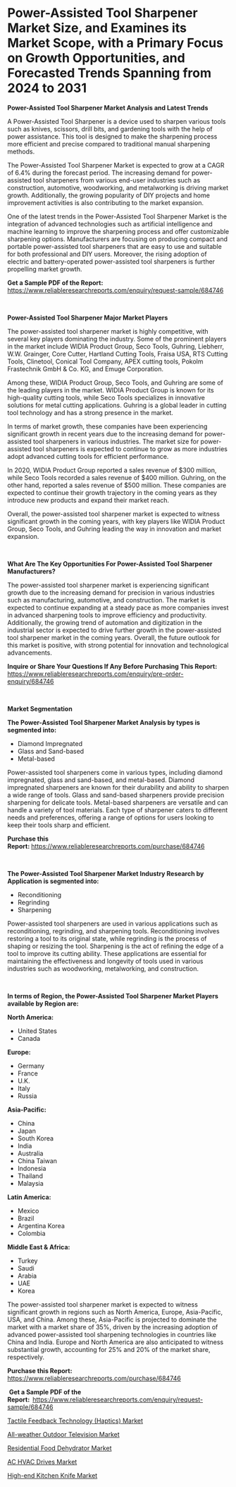 <p><h1>Power-Assisted Tool Sharpener Market Size, and Examines its Market Scope, with a Primary Focus on Growth Opportunities, and Forecasted Trends Spanning from 2024 to 2031</h1></p><p><strong>Power-Assisted Tool Sharpener Market Analysis and Latest Trends</strong></p>
<p><p>A Power-Assisted Tool Sharpener is a device used to sharpen various tools such as knives, scissors, drill bits, and gardening tools with the help of power assistance. This tool is designed to make the sharpening process more efficient and precise compared to traditional manual sharpening methods.</p><p>The Power-Assisted Tool Sharpener Market is expected to grow at a CAGR of 6.4% during the forecast period. The increasing demand for power-assisted tool sharpeners from various end-user industries such as construction, automotive, woodworking, and metalworking is driving market growth. Additionally, the growing popularity of DIY projects and home improvement activities is also contributing to the market expansion.</p><p>One of the latest trends in the Power-Assisted Tool Sharpener Market is the integration of advanced technologies such as artificial intelligence and machine learning to improve the sharpening process and offer customizable sharpening options. Manufacturers are focusing on producing compact and portable power-assisted tool sharpeners that are easy to use and suitable for both professional and DIY users. Moreover, the rising adoption of electric and battery-operated power-assisted tool sharpeners is further propelling market growth.</p></p>
<p><strong>Get a Sample PDF of the Report:&nbsp;</strong> <a href="https://www.reliableresearchreports.com/enquiry/request-sample/684746">https://www.reliableresearchreports.com/enquiry/request-sample/684746</a></p>
<p>&nbsp;</p>
<p><strong>Power-Assisted Tool Sharpener Major Market Players</strong></p>
<p><p>The power-assisted tool sharpener market is highly competitive, with several key players dominating the industry. Some of the prominent players in the market include WIDIA Product Group, Seco Tools, Guhring, Liebherr, W.W. Grainger, Core Cutter, Hartland Cutting Tools, Fraisa USA, RTS Cutting Tools, Clinetool, Conical Tool Company, APEX cutting tools, Pokolm Frastechnik GmbH & Co. KG, and Emuge Corporation.</p><p>Among these, WIDIA Product Group, Seco Tools, and Guhring are some of the leading players in the market. WIDIA Product Group is known for its high-quality cutting tools, while Seco Tools specializes in innovative solutions for metal cutting applications. Guhring is a global leader in cutting tool technology and has a strong presence in the market.</p><p>In terms of market growth, these companies have been experiencing significant growth in recent years due to the increasing demand for power-assisted tool sharpeners in various industries. The market size for power-assisted tool sharpeners is expected to continue to grow as more industries adopt advanced cutting tools for efficient performance.</p><p>In 2020, WIDIA Product Group reported a sales revenue of $300 million, while Seco Tools recorded a sales revenue of $400 million. Guhring, on the other hand, reported a sales revenue of $500 million. These companies are expected to continue their growth trajectory in the coming years as they introduce new products and expand their market reach.</p><p>Overall, the power-assisted tool sharpener market is expected to witness significant growth in the coming years, with key players like WIDIA Product Group, Seco Tools, and Guhring leading the way in innovation and market expansion.</p></p>
<p>&nbsp;</p>
<p><strong>What Are The Key Opportunities For Power-Assisted Tool Sharpener Manufacturers?</strong></p>
<p><p>The power-assisted tool sharpener market is experiencing significant growth due to the increasing demand for precision in various industries such as manufacturing, automotive, and construction. The market is expected to continue expanding at a steady pace as more companies invest in advanced sharpening tools to improve efficiency and productivity. Additionally, the growing trend of automation and digitization in the industrial sector is expected to drive further growth in the power-assisted tool sharpener market in the coming years. Overall, the future outlook for this market is positive, with strong potential for innovation and technological advancements.</p></p>
<p><strong>Inquire or Share Your Questions If Any Before Purchasing This Report:</strong> <a href="https://www.reliableresearchreports.com/enquiry/pre-order-enquiry/684746">https://www.reliableresearchreports.com/enquiry/pre-order-enquiry/684746</a></p>
<p>&nbsp;</p>
<p><strong>Market Segmentation</strong></p>
<p><strong>The Power-Assisted Tool Sharpener Market Analysis by types is segmented into:</strong></p>
<p><ul><li>Diamond Impregnated</li><li>Glass and Sand-based</li><li>Metal-based</li></ul></p>
<p><p>Power-assisted tool sharpeners come in various types, including diamond impregnated, glass and sand-based, and metal-based. Diamond impregnated sharpeners are known for their durability and ability to sharpen a wide range of tools. Glass and sand-based sharpeners provide precision sharpening for delicate tools. Metal-based sharpeners are versatile and can handle a variety of tool materials. Each type of sharpener caters to different needs and preferences, offering a range of options for users looking to keep their tools sharp and efficient.</p></p>
<p><strong>Purchase this Report:&nbsp;</strong><a href="https://www.reliableresearchreports.com/purchase/684746">https://www.reliableresearchreports.com/purchase/684746</a></p>
<p>&nbsp;</p>
<p><strong>The Power-Assisted Tool Sharpener Market Industry Research by Application is segmented into:</strong></p>
<p><ul><li>Reconditioning</li><li>Regrinding</li><li>Sharpening</li></ul></p>
<p><p>Power-assisted tool sharpeners are used in various applications such as reconditioning, regrinding, and sharpening tools. Reconditioning involves restoring a tool to its original state, while regrinding is the process of shaping or resizing the tool. Sharpening is the act of refining the edge of a tool to improve its cutting ability. These applications are essential for maintaining the effectiveness and longevity of tools used in various industries such as woodworking, metalworking, and construction.</p></p>
<p>&nbsp;</p>
<p><strong>In terms of Region, the Power-Assisted Tool Sharpener Market Players available by Region are:</strong></p>
<p>
    <p> <strong> North America: </strong>
        <ul>
            <li>United States</li>
            <li>Canada</li>
        </ul>
        </p> 
    <p> <strong> Europe: </strong>
        <ul>
            <li>Germany</li>
            <li>France</li>
            <li>U.K.</li>
            <li>Italy</li>
            <li>Russia</li>
        </ul>
        </p> 
    <p> <strong> Asia-Pacific: </strong>
        <ul>
            <li>China</li>
            <li>Japan</li>
            <li>South Korea</li>
            <li>India</li>
            <li>Australia</li>
            <li>China Taiwan</li>
            <li>Indonesia</li>
            <li>Thailand</li>
            <li>Malaysia</li>
        </ul>
        </p> 
    <p> <strong> Latin America: </strong>
        <ul>
            <li>Mexico</li>
            <li>Brazil</li>
            <li>Argentina Korea</li>
            <li>Colombia</li>
        </ul>
        </p> 
    <p> <strong> Middle East & Africa: </strong>
        <ul>
            <li>Turkey</li>
            <li>Saudi</li>
            <li>Arabia</li>
            <li>UAE</li>
            <li>Korea</li>
        </ul>
    </p>
    </p>
<p><p>The power-assisted tool sharpener market is expected to witness significant growth in regions such as North America, Europe, Asia-Pacific, USA, and China. Among these, Asia-Pacific is projected to dominate the market with a market share of 35%, driven by the increasing adoption of advanced power-assisted tool sharpening technologies in countries like China and India. Europe and North America are also anticipated to witness substantial growth, accounting for 25% and 20% of the market share, respectively.</p></p>
<p><strong>Purchase this Report: </strong><a href="https://www.reliableresearchreports.com/purchase/684746">https://www.reliableresearchreports.com/purchase/684746</a></p>
<p>&nbsp;<strong>Get a Sample PDF of the Report:&nbsp;&nbsp;</strong><a href="https://www.reliableresearchreports.com/enquiry/request-sample/684746">https://www.reliableresearchreports.com/enquiry/request-sample/684746</a></p>
<p><strong></strong></p>
<p><p><a href="https://natural-crush-b99.notion.site/Tactile-Feedback-Technology-Haptics-Market-Provides-a-Comprehensive-Analysis-Including-a-Macro-Ove-3b3c4c0cad704b81b52b285f858fbe07">Tactile Feedback Technology (Haptics) Market</a></p><p><a href="https://boundless-drawbridge-702.notion.site/All-weather-Outdoor-Television-Market-Share-Market-New-Trends-Analysis-Report-By-Type-By-Applicat-8647539b347045fb9425859513075fe4">All-weather Outdoor Television Market</a></p><p><a href="https://view.publitas.com/reportprime-1/residential-food-dehydrator-market-size-global-industry-overview-market-segmentation-and-forecast-2024-to-2031/">Residential Food Dehydrator Market</a></p><p><a href="https://gamy-alyssum-396.notion.site/AC-HVAC-Drives-Market-Research-Report-Forecasted-for-Period-from-2024-2031-by-Market-Type-Market-e860cf7d8c754026a0cc69b8231f84bf">AC HVAC Drives Market</a></p><p><a href="https://view.publitas.com/reportprime-1/high-end-kitchen-knife-market-size-reflecting-a-forecast-till-2031-market-by-type-by-application-and-by-geography/">High-end Kitchen Knife Market</a></p></p>